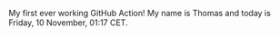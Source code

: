 My first ever working GitHub Action!
My name is Thomas and today is Friday, 10 November, 01:17 CET. 
